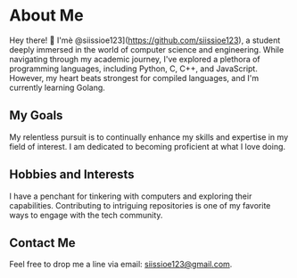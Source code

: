 # About Me

Hey there! 👋 I'mè @siissioe123](https://github.com/siissioe123), a student deeply immersed in the world of computer science and engineering. While navigating through my academic journey, I've explored a plethora of programming languages, including Python, C, C++, and JavaScript. However, my heart beats strongest for compiled languages, and I'm currently learning Golang.

## My Goals

My relentless pursuit is to continually enhance my skills and expertise in my field of interest. I am dedicated to becoming proficient at what I love doing.

## Hobbies and Interests

I have a penchant for tinkering with computers and exploring their capabilities. Contributing to intriguing repositories is one of my favorite ways to engage with the tech community.

## Contact Me

Feel free to drop me a line via email: [siissioe123@gmail.com](mailto:siissioe123@gmail.com).
